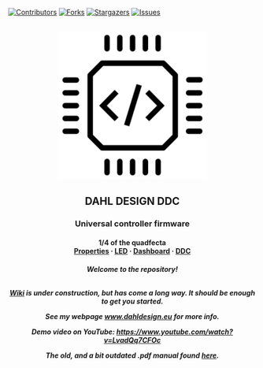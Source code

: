 [![Contributors][contributors-shield]][contributors-url]
[![Forks][forks-shield]][forks-url]
[![Stargazers][stars-shield]][stars-url]
[![Issues][issues-shield]][issues-url]


<!-- PROJECT LOGO -->
<br />
<div align="center">
    <img src="images/DDC.PNG" alt="DDC" height=300 >
  </a>

  <b><h2 align="center">DAHL DESIGN DDC</h2></b>


  <h3 <p align="center"> Universal controller firmware</h3>
  
<h4 <p align="center"> 1/4 of the quadfecta 
    <br />
    <a href="https://github.com/andreasdahl1987/DahlDesignProperties">Properties</a>
    ·
    <a href="https://github.com/andreasdahl1987/DahlDesignLED">LED</a>
    ·
    <a href="https://github.com/andreasdahl1987/DahlDesignDash">Dashboard</a>
    ·
    <a href="https://github.com/andreasdahl1987/DahlDesignDDC">DDC</a>
  </p>
</div>

  <h5 align="center">Welcome to the repository!  <br /> <br /> 

[Wiki](https://github.com/andreasdahl1987/DahlDesignDDC/wiki) is under construction, but has come a long way. It should be enough to get you started. 

See my webpage www.dahldesign.eu for more info.

Demo video on YouTube: https://www.youtube.com/watch?v=LvadQq7CFOc

The old, and a bit outdated .pdf manual found [here](https://drive.google.com/drive/folders/1nRIrunK4o9ceeFzw6Bxu9pcchanQ1Gem).


<!-- MARKDOWN LINKS & IMAGES -->
<!-- https://www.markdownguide.org/basic-syntax/#reference-style-links -->
[contributors-shield]: https://img.shields.io/github/contributors/andreasdahl1987/DahlDesignDDC.svg?style=for-the-badge
[contributors-url]: https://github.com/andreasdahl1987/DahlDesignDDC/graphs/contributors
[forks-shield]: https://img.shields.io/github/forks/andreasdahl1987/DahlDesignDDC.svg?style=for-the-badge
[forks-url]: https://github.com/andreasdahl1987/DahlDesignDDC/network/members
[stars-shield]: https://img.shields.io/github/stars/andreasdahl1987/DahlDesignDDC.svg?style=for-the-badge
[stars-url]: https://github.com/andreasdahl1987/DahlDesignDDC/stargazers
[issues-shield]: https://img.shields.io/github/issues/andreasdahl1987/DahlDesignDDC.svg?style=for-the-badge
[issues-url]: https://github.com/andreasdahl1987/DahlDesignDDC/issues
